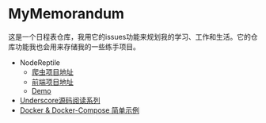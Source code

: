 # MyMemorandum
这是一个日程表仓库，我用它的issues功能来规划我的学习、工作和生活。它的仓库功能我也会用来存储我的一些练手项目。

* NodeReptile
    * [爬虫项目地址](./NodeReptile)
    * [前端项目地址](https://github.com/zhongdeming428/ZLZPData)
    * [Demo](https://zhongdeming428.github.io/ZLZPData)
* [Underscore源码阅读系列](./UnderscoreSourceCode/README.md)
* [Docker & Docker-Compose 简单示例](https://github.com/zhongdeming428/docker-demo)

